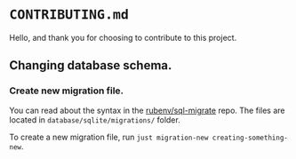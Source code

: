 # `CONTRIBUTING.md`

Hello, and thank you for choosing to contribute to this project.

## Changing database schema.

### Create new migration file.

You can read about the syntax in the [rubenv/sql-migrate](https://github.com/rubenv/sql-migrate?tab=readme-ov-file#writing-migrations) repo. The files are located in `database/sqlite/migrations/` folder.

To create a new migration file, run `just migration-new creating-something-new`.
